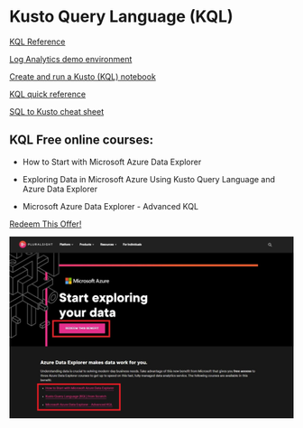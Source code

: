 # Kusto Query Language (KQL)
[KQL Reference](https://docs.microsoft.com/en-us/azure/data-explorer/kusto/query/) 

[Log Analytics demo environment](https://portal.loganalytics.io/demo) 

[Create and run a Kusto (KQL) notebook](https://docs.microsoft.com/en-us/sql/azure-data-studio/notebooks/notebooks-kusto-kernel?view=sql-server-ver16) 

[KQL quick reference](https://docs.microsoft.com/en-us/azure/data-explorer/kql-quick-reference)

[SQL to Kusto cheat sheet](https://docs.microsoft.com/en-us/azure/data-explorer/kusto/query/sqlcheatsheet)



KQL Free online courses:
--
* How to Start with Microsoft Azure Data Explorer

* Exploring Data in Microsoft Azure Using Kusto Query Language and Azure Data Explorer

* Microsoft Azure Data Explorer - Advanced KQL

[Redeem This Offer!](https://www.pluralsight.com/partners/microsoft/azure-data-explorer)

<a href="https://www.pluralsight.com/partners/microsoft/azure-data-explorer"><img src="/media/KQL_free_online_courses.jpg" /> </a>
